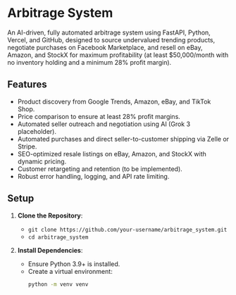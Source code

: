 # Arbitrage System
An AI-driven, fully automated arbitrage system using FastAPI, Python, Vercel, and GitHub, designed to source undervalued trending products, negotiate purchases on Facebook Marketplace, and resell on eBay, Amazon, and StockX for maximum profitability (at least $50,000/month with no inventory holding and a minimum 28% profit margin).

## Features
- Product discovery from Google Trends, Amazon, eBay, and TikTok Shop.
- Price comparison to ensure at least 28% profit margins.
- Automated seller outreach and negotiation using AI (Grok 3 placeholder).
- Automated purchases and direct seller-to-customer shipping via Zelle or Stripe.
- SEO-optimized resale listings on eBay, Amazon, and StockX with dynamic pricing.
- Customer retargeting and retention (to be implemented).
- Robust error handling, logging, and API rate limiting.

## Setup
1. **Clone the Repository**:
   - `git clone https://github.com/your-username/arbitrage_system.git`
   - `cd arbitrage_system`

2. **Install Dependencies**:
   - Ensure Python 3.9+ is installed.
   - Create a virtual environment:
     ```bash
     python -m venv venv